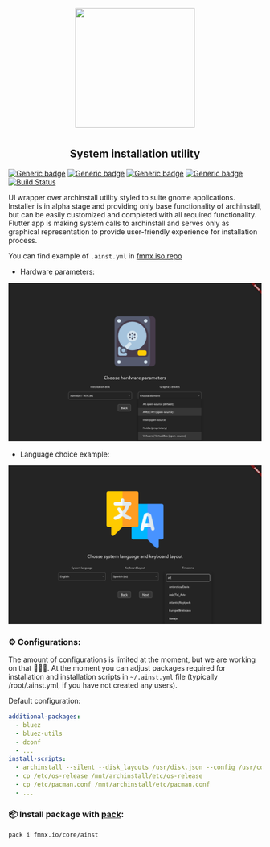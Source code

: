 <p align="center">
<img style="align: center; padding-left: 10px; padding-right: 10px; padding-bottom: 10px;" width="238px" height="238px" src="https://fmnx.io/dancheg97/Pictures/raw/branch/main/ainst.png" />
</p>

<h2 align="center">System installation utility</h2>

[![Generic badge](https://img.shields.io/badge/LICENSE-GPL-orange.svg)](https://fmnx.io/core/ainst/src/branch/main/LICENSE)
[![Generic badge](https://img.shields.io/badge/FMNX-REPO-006db0.svg)](https://fmnx.io/core/ainst)
[![Generic badge](https://img.shields.io/badge/GITHUB-REPO-white.svg)](https://github.com/fmnx-io/ainst)
[![Generic badge](https://img.shields.io/badge/CODEBERG-REPO-45a3fb.svg)](https://codeberg.org/fmnx/ainst)
[![Build Status](https://ci.fmnx.io/api/badges/core/ainst/status.svg)](https://ci.fmnx.io/core/ainst)

UI wrapper over archinstall utility styled to suite gnome applications. Installer is in alpha stage and providing only base functionality of archinstall, but can be easily customized and completed with all required functionality. Flutter app is making system calls to archinstall and serves only as graphical representation to provide user-friendly experience for installation process.

You can find example of `.ainst.yml` in [fmnx iso repo](https://fmnx.io/core/iso)

- Hardware parameters:

![](examples/disks.png)

- Language choice example:

![](examples/langs.png)

### ⚙️ Configurations:

The amount of configurations is limited at the moment, but we are working on that 🔨🔨🔨. At the moment you can adjust packages required for installation and installation scripts in `~/.ainst.yml` file (typically /root/.ainst.yml, if you have not created any users).

Default configuration:

```yml
additional-packages:
  - bluez
  - bluez-utils
  - dconf
  - ...
install-scripts:
  - archinstall --silent --disk_layouts /usr/disk.json --config /usr/config.json --creds /usr/creds.json
  - cp /etc/os-release /mnt/archinstall/etc/os-release
  - cp /etc/pacman.conf /mnt/archinstall/etc/pacman.conf
  - ...
```

### 📦 Install package with [pack](https://fmnx.io/core/pack):

```
pack i fmnx.io/core/ainst
```

<!--
Make evrything configurable with a yaml as a builder:
 - spinners
 - what to be shown and where
 - which input params will do what
 - which scripts will push wut??
xprop WM_CLASS
-->
